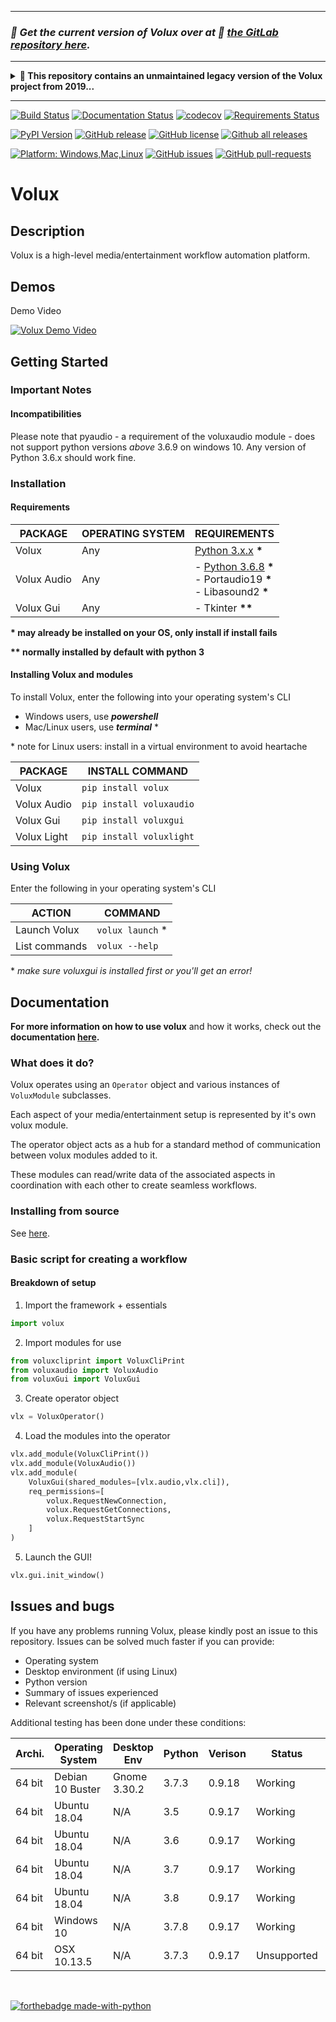 
---

### *💾 Get the current version of Volux over at 🦊 **[the GitLab repository here](https://gitlab.com/volux/volux).***

---

<details>
  <summary><b>📢 This repository contains an unmaintained legacy version of the Volux project from 2019...</b></summary>
  
  ##### What's the purpose of this repo now there's a new version?

  The latest version of Volux doesn't have any publicly released modules yet. This legacy repo is being left open so that you can give Volux a test and still play around with the modules available in the legacy version.

  ##### How I can I find out when modules are available for the new version of Volux?

  I'll announce public releases of modules [on Twitter](https://twitter.com/DrTexx).

  ##### Where can I find modules released for the new version of Volux?

  I'll provide links to public modules in the [new GitLab repository](https://gitlab.com/volux/volux).

  ##### What should I do if I have any other questions?

  Please feel free to ask me any other questions over [on Twitter](https://twitter.com/DrTexx).
</details>


---

[![Build Status](https://travis-ci.org/DrTexx/Volux.svg?branch=master)](https://travis-ci.org/DrTexx/Volux)
[![Documentation Status](https://readthedocs.org/projects/volux/badge/?version=latest)](https://volux.readthedocs.io/en/latest/?badge=latest)
[![codecov](https://codecov.io/gh/DrTexx/Volux/branch/master/graph/badge.svg)](https://codecov.io/gh/DrTexx/Volux)
[![Requirements Status](https://requires.io/github/DrTexx/Volux/requirements.svg?branch=master)](https://requires.io/github/DrTexx/Volux/requirements/?branch=master)

[![PyPI Version](https://img.shields.io/pypi/v/volux.svg?style=flat-square)](https://pypi.python.org/pypi/volux/)
[![GitHub release](https://img.shields.io/github/release-pre/DrTexx/volux.svg?style=flat-square)](https://GitHub.com/DrTexx/volux/releases/)
[![GitHub license](https://img.shields.io/github/license/DrTexx/volux.svg?branch=master&style=flat-square)](https://github.com/DrTexx/volux/blob/master/LICENSE)
[![Github all releases](https://img.shields.io/github/downloads/DrTexx/volux/total.svg?style=flat-square)](https://GitHub.com/DrTexx/volux/releases/)

[![Platform: Windows,Mac,Linux](https://img.shields.io/badge/Platform-Windows%20%7C%20Mac%20%7C%20Linux-blue.svg?style=flat-square)](#)
[![GitHub issues](https://img.shields.io/github/issues/DrTexx/volux.svg?branch=master&style=flat-square)](https://GitHub.com/DrTexx/volux/issues/)
[![GitHub pull-requests](https://img.shields.io/github/issues-pr/DrTexx/volux.svg?branch=master&style=flat-square)](https://GitHub.com/DrTexx/volux/pull/)

<!-- | BRANCH  | STATUS |
| ---     | ---    |
| Dev  | [![Build Status](https://travis-ci.org/DrTexx/Volux.svg?branch=dev)](https://travis-ci.org/DrTexx/Volux) [![codecov](https://codecov.io/gh/DrTexx/Volux/branch/dev/graph/badge.svg)](https://codecov.io/gh/DrTexx/Volux) [![Requirements Status](https://requires.io/github/DrTexx/Volux/requirements.svg?branch=dev)](https://requires.io/github/DrTexx/Volux/requirements/?branch=dev) | -->

# Volux
## Description
Volux is a high-level media/entertainment workflow automation platform.

## Demos
Demo Video

[![Volux Demo Video](https://img.youtube.com/vi/o6fHjAmFi74/0.jpg)](https://www.youtube.com/watch?v=o6fHjAmFi74)

## Getting Started
### Important Notes
#### Incompatibilities
Please note that pyaudio - a requirement of the voluxaudio module - does not support python versions _above_ 3.6.9 on windows 10. Any version of Python 3.6.x should work fine.
### Installation
#### Requirements

| PACKAGE    | OPERATING SYSTEM | REQUIREMENTS |
| ---        | ---              | ---          |
| Volux      | Any              | [Python 3.x.x](https://www.python.org/downloads) **\*** |
| Volux Audio | Any       | - [Python 3.6.8](https://www.python.org/downloads/release/python-368/) **\***</br>- Portaudio19 **\***</br>- Libasound2 **\*** |
| Volux Gui | Any | - Tkinter **\*\*** |

**\* may already be installed on your OS, only install if install fails**

**\*\* normally installed by default with python 3**

#### Installing Volux and modules
To install Volux, enter the following into your operating system's CLI

- Windows users, use ***powershell***
- Mac/Linux users, use ***terminal*** \*

\* note for Linux users: install in a virtual environment to avoid heartache

| PACKAGE | INSTALL COMMAND |
| ---     | ---             |
| Volux   | `pip install volux` |
| Volux Audio | `pip install voluxaudio` |
| Volux Gui | `pip install voluxgui` |
| Volux Light | `pip install voluxlight` |

<!-- python3-tk python3-dev python3-venv portaudio19-dev -->

### Using Volux
Enter the following in your operating system's CLI

| ACTION        | COMMAND        |
| ---           | ---            |
| Launch Volux  | `volux launch` \* |
| List commands | `volux --help` |

\* _make sure voluxgui is installed first or you'll get an error!_

## Documentation
**For more information on how to use volux** and how it works, check out the **documentation [here](https://volux.readthedocs.io/en/latest/).**

<!-- ## Getting Started
### Important Notes
#### Incompatibilities
Please note that pyaudio - a requirement of the voluxaudio module - does not support python 3.8 on windows 10. Any version of Python 3.6.x should work fine.

### Installation
Install system requirements

| OS | Command |
| --- | --- |
| Debian 10 | `$ sudo apt install python3 python3-tk python3-dev python3-venv libasound2-dev portaudio19-dev` |
| Windows 10 | Install [python3.6.x](https://www.python.org/downloads/) (if not already installed). Install Microsoft Visual C++ 14.0 from [this installer](https://visualstudio.microsoft.com/thank-you-downloading-visual-studio/?sku=BuildTools&rel=16). Check the 'C++ build tools' checkbox and click 'Install' |
| Darwin (MacOS) | `$ brew install tcl-tk` `$ brew link tcl-tk --force` | -->

### What does it do?
Volux operates using an `Operator` object and various instances of `VoluxModule` subclasses.

Each aspect of your media/entertainment setup is represented by it's own volux module.

The operator object acts as a hub for a standard method of communication between volux modules added to it.

<!-- ### Official Modules
| Module            | Aspect          | Controls              |
| ---               | ---             | ---                   |
| `VoluxBar`        | GUI Element     | display values, display colors, increase/decrease values, set values |
| `VoluxDemoModule` | CLI messages    | set value, get value |
| `VoluxDisplay`    | Monitor         | get monitor size (wip) |
| `VoluxLight`      | LIFX bulb       | set color, set power, get color, get power |
| `VoluxVolume`     | Computer Volume | set volume, get volume, set muted, get muted | -->

These modules can read/write data of the associated aspects in coordination with each other to create seamless workflows.

### Installing from source
See [here](https://volux.readthedocs.io/en/latest/advanced/install-source.html#installing-from-source).

<!-- While hovering over the bar:

| Bar color | Action             | Result                     |
| ---       | ---                | ---                        |
| _any_     | right-click        | change bar color           |
| _any_     | double right-click | exit volux                 |
| 📗 green  | scroll up          | 🔉 increase volume          |
| 📗 green  | scroll down        | 🔉 decrease volume          |
| 📗 green  | middle-click       | 🔇 mute                     |
| 🔴 red    | scroll up          | 🔉 increase volume          |
| 🔴 red    | scroll down        | 🔉 decrease volume          |
| 🔴 red    | middle-click       | 🔇 unmute                   |
| 📘 blue   | scroll up          | 💡 increase bulb brightness |
| 📘 blue   | scroll down        | 💡 decrease bulb brightness |
| 📘 blue   | middle-click       | 💡 toggle bulb power        | -->

<!-- ### Features in development
- Settings GUI
- Interface customisation -->

### Basic script for creating a workflow
#### Breakdown of setup
1. Import the framework + essentials
  ```python
  import volux
  ```
2. Import modules for use
  ```python
  from voluxcliprint import VoluxCliPrint
  from voluxaudio import VoluxAudio
  from voluxGui import VoluxGui
  ```
3. Create operator object
  ```python
  vlx = VoluxOperator()
  ```
4. Load the modules into the operator
  ```python
  vlx.add_module(VoluxCliPrint())
  vlx.add_module(VoluxAudio())
  vlx.add_module(
      VoluxGui(shared_modules=[vlx.audio,vlx.cli]),
      req_permissions=[
          volux.RequestNewConnection,
          volux.RequestGetConnections,
          volux.RequestStartSync
      ]
  )
  ```
5. Launch the GUI!
  ```python
  vlx.gui.init_window()
  ```

<!-- ### Supported platforms

<img src="docs/Platform_Windows.svg" width="14pt"/>&nbsp;&nbsp; Windows 7 or later

<img src="docs/Platform_Mac.svg" width="14pt"/>&nbsp;&nbsp; MacOS _(WIP)_

<img src="docs/Platform_Linux.svg" width="14pt"/>&nbsp;&nbsp; Linux (most distributions) -->

<!-- ### External Requirements
| Platform       | External Requirements      |
| ---            | ---                        | -->
<!-- | Linux (Debian) | ```$ sudo apt-get install python3-tk python3-xlib python3-dbus libasound2-dev python3-dev``` | -->

## Issues and bugs
If you have any problems running Volux, please kindly post an issue to this repository. Issues can be solved much faster if you can provide:

- Operating system
- Desktop environment (if using Linux)
- Python version
- Summary of issues experienced
- Relevant screenshot/s (if applicable)

Additional testing has been done under these conditions:

| Archi. | Operating System | Desktop Env   | Python | Verison | Status  | Notes                        |
| ---    | ---              | ---           | ---    | ---     | ---     | ---                          |
| 64 bit | Debian 10 Buster | Gnome 3.30.2  | 3.7.3  | 0.9.18   | Working | Development conditions       |
| 64 bit | Ubuntu 18.04     | N/A           | 3.5    | 0.9.17   | Working | CI Conditions                |
| 64 bit | Ubuntu 18.04     | N/A           | 3.6    | 0.9.17   | Working | CI Conditions                |
| 64 bit | Ubuntu 18.04     | N/A           | 3.7    | 0.9.17   | Working | CI Conditions                |
| 64 bit | Ubuntu 18.04     | N/A           | 3.8    | 0.9.17   | Working | CI Conditions                |
| 64 bit | Windows 10       | N/A           | 3.7.8  | 0.9.17   | Working | - |
| 64 bit | OSX 10.13.5      | N/A           | 3.7.3  | 0.9.17  | Unsupported  | Ironing out the creases      |

<br/>

[![forthebadge made-with-python](http://ForTheBadge.com/images/badges/made-with-python.svg)](https://www.python.org/)

<!-- Acknowledgments of work | [pencil icon](https://www.flaticon.com/free-icon/pencil-writing-tool-symbol-in-circular-button-outline_54602) -->
